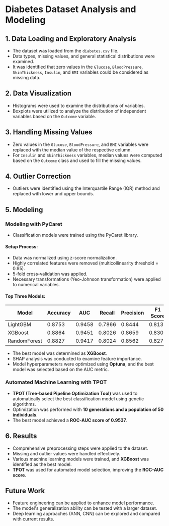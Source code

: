 # Diabetes Dataset Analysis and Modeling

## 1. Data Loading and Exploratory Analysis

- The dataset was loaded from the `diabetes.csv` file.
- Data types, missing values, and general statistical distributions were examined.
- It was identified that zero values in the `Glucose`, `BloodPressure`, `SkinThickness`, `Insulin`, and `BMI` variables could be considered as missing data.

## 2. Data Visualization

- Histograms were used to examine the distributions of variables.
- Boxplots were utilized to analyze the distribution of independent variables based on the `Outcome` variable.

## 3. Handling Missing Values

- Zero values in the `Glucose`, `BloodPressure`, and `BMI` variables were replaced with the median value of the respective column.
- For `Insulin` and `SkinThickness` variables, median values were computed based on the `Outcome` class and used to fill the missing values.

## 4. Outlier Correction

- Outliers were identified using the Interquartile Range (IQR) method and replaced with lower and upper bounds.

## 5. Modeling

### Modeling with PyCaret

- Classification models were trained using the PyCaret library.

#### Setup Process:

- Data was normalized using z-score normalization.
- Highly correlated features were removed (multicollinearity threshold = 0.95).
- 5-fold cross-validation was applied.
- Necessary transformations (Yeo-Johnson transformation) were applied to numerical variables.

#### Top Three Models:

| Model        | Accuracy | AUC    | Recall  | Precision | F1 Score |
|-------------|----------|--------|---------|-----------|----------|
| LightGBM    | 0.8753   | 0.9458 | 0.7866  | 0.8444    | 0.8136   |
| XGBoost     | 0.8864   | 0.9451 | 0.8026  | 0.8659    | 0.8304   |
| RandomForest| 0.8827   | 0.9417 | 0.8024  | 0.8562    | 0.8270   |

- The best model was determined as **XGBoost**.
- SHAP analysis was conducted to examine feature importance.
- Model hyperparameters were optimized using **Optuna**, and the best model was selected based on the AUC metric.

### Automated Machine Learning with TPOT

- **TPOT (Tree-based Pipeline Optimization Tool)** was used to automatically select the best classification model using genetic algorithms.
- Optimization was performed with **10 generations and a population of 50 individuals**.
- The best model achieved a **ROC-AUC score of 0.9537**.

## 6. Results

- Comprehensive preprocessing steps were applied to the dataset.
- Missing and outlier values were handled effectively.
- Various machine learning models were trained, and **XGBoost** was identified as the best model.
- **TPOT** was used for automated model selection, improving the **ROC-AUC score**.

## Future Work

- Feature engineering can be applied to enhance model performance.
- The model's generalization ability can be tested with a larger dataset.
- Deep learning approaches (ANN, CNN) can be explored and compared with current results.

